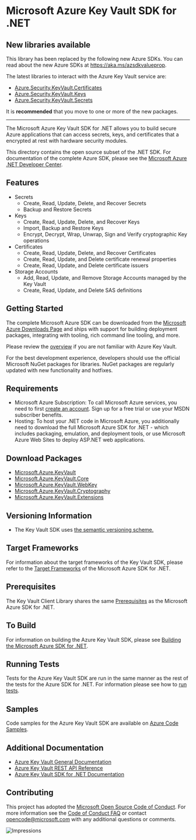 # Microsoft Azure Key Vault SDK for .NET

## New libraries available

This library has been replaced by the following new Azure SDKs. You can read about the new Azure SDKs at https://aka.ms/azsdkvalueprop.

The latest libraries to interact with the Azure Key Vault service are:

* [Azure.Security.KeyVault.Certificates](https://github.com/Azure/azure-sdk-for-net/tree/main/sdk/keyvault/Azure.Security.KeyVault.Certificates)
* [Azure.Security.KeyVault.Keys](https://github.com/Azure/azure-sdk-for-net/tree/main/sdk/keyvault/Azure.Security.KeyVault.Keys)
* [Azure.Security.KeyVault.Secrets](https://github.com/Azure/azure-sdk-for-net/tree/main/sdk/keyvault/Azure.Security.KeyVault.Secrets)

It is **recommended** that you move to one or more of the new packages.

<hr/>

The Microsoft Azure Key Vault SDK for .NET allows you to build secure Azure applications that can access secrets, keys, and certificates that a encrypted at rest with hardware security modules.

This directory contains the open source subset of the .NET SDK. For documentation of the 
complete Azure SDK, please see the [Microsoft Azure .NET Developer Center](https://azure.microsoft.com/develop/net/).

## Features

- Secrets
    - Create, Read, Update, Delete, and Recover Secrets
    - Backup and Restore Secrets
- Keys
    - Create, Read, Update, Delete, and Recover Keys
    - Import, Backup and Restore Keys
    - Encrypt, Decrypt, Wrap, Unwrap, Sign and Verify cryptographic Key operations 
- Certificates
    - Create, Read, Update, Delete, and Recover Certificates
    - Create, Read, Update, and Delete certificate renewal properties
    - Create, Read, Update, and Delete certificate issuers
- Storage Accounts
    - Add, Read, Update, and Remove Storage Accounts managed by the Key Vault
    - Create, Read, Update, and Delete SAS definitions

## Getting Started

The complete Microsoft Azure SDK can be downloaded from the [Microsoft Azure Downloads Page](https://azure.microsoft.com/downloads/?sdk=net) and ships with support for building deployment packages, integrating with tooling, rich command line tooling, and more.

Please review the [overview](https://docs.microsoft.com/azure/key-vault/general/overview) if you are not familiar with Azure Key Vault.

For the best development experience, developers should use the official Microsoft NuGet packages for libraries. NuGet packages are regularly updated with new functionality and hotfixes. 

## Requirements

- Microsoft Azure Subscription: To call Microsoft Azure services, you need to first [create an account](https://account.windowsazure.com/Home/Index). Sign up for a free trial or use your MSDN subscriber benefits.
- Hosting: To host your .NET code in Microsoft Azure, you additionally need to download the full Microsoft Azure SDK for .NET - which includes packaging,
    emulation, and deployment tools, or use Microsoft Azure Web Sites to deploy ASP.NET web applications.

## Download Packages

- [Microsoft.Azure.KeyVault](https://www.nuget.org/packages/Microsoft.Azure.KeyVault)
- [Microsoft.Azure.KeyVault.Core](https://www.nuget.org/packages/Microsoft.Azure.KeyVault.Core)
- [Microsoft.Azure.KeyVault.WebKey](https://www.nuget.org/packages/Microsoft.Azure.KeyVault.WebKey)
- [Microsoft.Azure.KeyVault.Cryptography](https://www.nuget.org/packages/Microsoft.Azure.KeyVault.Cryptography)
- [Microsoft.Azure.KeyVault.Extensions](https://www.nuget.org/packages/Microsoft.Azure.KeyVault.Extensions)

## Versioning Information

- The Key Vault SDK uses [the semantic versioning scheme.](https://semver.org/)

## Target Frameworks

For information about the target frameworks of the Key Vault SDK, please refer to the [Target Frameworks](https://github.com/azure/azure-sdk-for-net#target-frameworks) of the Microsoft Azure SDK for .NET.

## Prerequisites

The Key Vault Client Library shares the same [Prerequisites](https://github.com/azure/azure-sdk-for-net#prerequisites) as the Microsoft Azure SDK for .NET.

## To Build

For information on building the Azure Key Vault SDK, please see [Building the Microsoft Azure SDK for .NET](https://github.com/azure/azure-sdk-for-net#to-build).

## Running Tests

Tests for the Azure Key Vault SDK are run in the same manner as the rest of the tests for the Azure SDK for .NET.  For information please see how to [run tests](https://github.com/azure/azure-sdk-for-net#to-run-the-tests).

## Samples

Code samples for the Azure Key Vault SDK are available on [Azure Code Samples](https://azure.microsoft.com/resources/samples/?sort=0&service=key-vault&platform=dotnet).

## Additional Documentation

* [Azure Key Vault General Documentation](https://docs.microsoft.com/azure/key-vault/)
* [Azure Key Vault REST API Reference](https://docs.microsoft.com/rest/api/keyvault/)
* [Azure Key Vault SDK for .NET Documentation](https://docs.microsoft.com/dotnet/api/overview/azure/key-vault?view=azure-dotnet)
  
## Contributing

This project has adopted the [Microsoft Open Source Code of Conduct](https://opensource.microsoft.com/codeofconduct/). For more information 
see the [Code of Conduct FAQ](https://opensource.microsoft.com/codeofconduct/faq/) or contact [opencode@microsoft.com](mailto:opencode@microsoft.com) 
with any additional questions or comments.

![Impressions](https://azure-sdk-impressions.azurewebsites.net/api/impressions/azure-sdk-for-net%2Fsdk%2Fkeyvault%2FMicrosoft.Azure.KeyVault%2FREADME.png)
